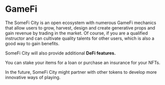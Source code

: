 # GameFi



The SomeFi City is an open ecosystem with numerous GameFi mechanics that allow users to grow, harvest, design and create generative props and gain revenue by trading in the market. Of course, if you are a qualified instructor and can cultivate quality talents for other users, which is also a good way to gain benefits.

SomeFi City will also provide additional **DeFi features.**&#x20;

You can stake your items for a loan or purchase an insurance for your NFTs.&#x20;

In the future, SomeFi City might partner with other tokens to develop more innovative ways of playing.
